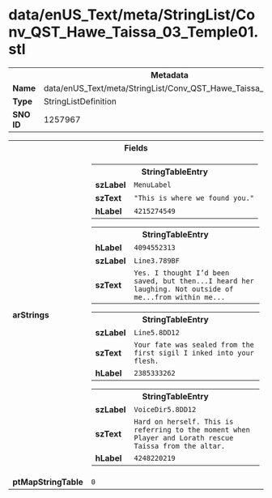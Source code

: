 <h1>data/enUS_Text/meta/StringList/Conv_QST_Hawe_Taissa_03_Temple01.stl</h1><table><tr><th colspan="100%">Metadata</th></tr><tr><td><b>Name</b></td><td>data/enUS_Text/meta/StringList/Conv_QST_Hawe_Taissa_03_Temple01.stl</td></tr><tr><td><b>Type</b></td><td>StringListDefinition</td></tr><tr><td><b>SNO ID</b></td><td>1257967</td></tr></table>

<table><tr><th colspan="100%">Fields</th></tr><tr><td><b>arStrings</b></td><td><table><tr><th colspan="100%">StringTableEntry</th></tr><tr><td><b>szLabel</b></td><td><code>MenuLabel</code></td></tr><tr><td><b>szText</b></td><td><code>"This is where we found you."</code></td></tr><tr><td><b>hLabel</b></td><td><code>4215274549</code></td></tr></table>


<table><tr><th colspan="100%">StringTableEntry</th></tr><tr><td><b>hLabel</b></td><td><code>4094552313</code></td></tr><tr><td><b>szLabel</b></td><td><code>Line3.789BF</code></td></tr><tr><td><b>szText</b></td><td><code>Yes. I thought I’d been saved, but then...I heard her laughing. Not outside of me...from within me...</code></td></tr></table>


<table><tr><th colspan="100%">StringTableEntry</th></tr><tr><td><b>szLabel</b></td><td><code>Line5.8DD12</code></td></tr><tr><td><b>szText</b></td><td><code>Your fate was sealed from the first sigil I inked into your flesh.</code></td></tr><tr><td><b>hLabel</b></td><td><code>2385333262</code></td></tr></table>


<table><tr><th colspan="100%">StringTableEntry</th></tr><tr><td><b>szLabel</b></td><td><code>VoiceDir5.8DD12</code></td></tr><tr><td><b>szText</b></td><td><code>Hard on herself. This is referring to the moment when Player and Lorath rescue Taissa from the altar.</code></td></tr><tr><td><b>hLabel</b></td><td><code>4248220219</code></td></tr></table>


</td></tr><tr><td><b>ptMapStringTable</b></td><td><code>0</code></td></tr></table>

